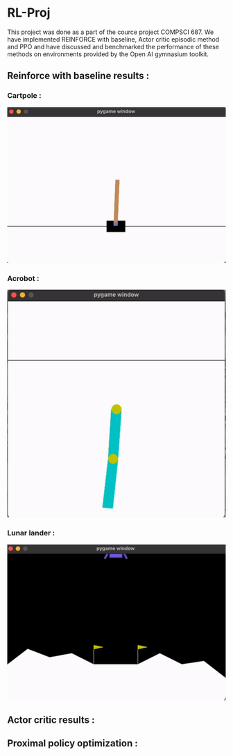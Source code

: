 # RL-Proj

This project was done as a part of the cource project COMPSCI 687. We have implemented REINFORCE with baseline, Actor critic episodic method and PPO and have discussed and benchmarked the performance of these methods on environments provided by the Open AI gymnasium toolkit. 


## Reinforce with baseline results : 

### Cartpole : 
![](https://github.com/Sriharsha-hatwar/RL-Proj/blob/main/GIFS/reinforce-cartpole.gif)

### Acrobot : 
![](https://github.com/Sriharsha-hatwar/RL-Proj/blob/main/GIFS/acrobot-reinforce.gif)

### Lunar lander : 
![](https://github.com/Sriharsha-hatwar/RL-Proj/blob/main/GIFS/lunar-lander-reinforce.gif)

## Actor critic results : 


## Proximal policy optimization : 




